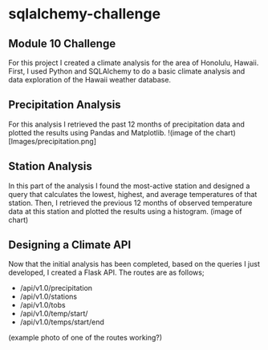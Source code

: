# sqlalchemy-challenge
## Module 10 Challenge
For this project I created a climate analysis for the area of Honolulu, Hawaii. First, I used Python and SQLAlchemy to do a basic climate analysis and data exploration of the Hawaii weather database. 

## Precipitation Analysis
For this analysis I retrieved the past 12 months of precipitation data and plotted the results using Pandas and Matplotlib.
!(image of the chart)[Images/precipitation.png]

## Station Analysis
In this part of the analysis I found the most-active station and designed a query that calculates the lowest, highest, and average temperatures of that station. Then, I retrieved the previous 12 months of observed temperature data at this station and plotted the results using a histogram. 
(image of chart)

## Designing a Climate API
Now that the initial analysis has been completed, based on the queries I just developed, I created a Flask API. The routes are as follows;

- /api/v1.0/precipitation
- /api/v1.0/stations
- /api/v1.0/tobs
- /api/v1.0/temp/start/
- /api/v1.0/temps/start/end

(example photo of one of the routes working?)